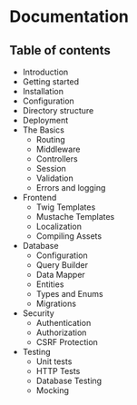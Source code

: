 # Documentation

## Table of contents

* Introduction
* Getting started
 * Installation
 * Configuration
 * Directory structure
 * Deployment
* The Basics
  * Routing
  * Middleware
  * Controllers
  * Session
  * Validation
  * Errors and logging
* Frontend
  * Twig Templates
  * Mustache Templates
  * Localization
  * Compiling Assets
* Database
  * Configuration
  * Query Builder
  * Data Mapper
  * Entities
  * Types and Enums
  * Migrations
* Security
  * Authentication
  * Authorization
  * CSRF Protection
* Testing
  * Unit tests
  * HTTP Tests
  * Database Testing
  * Mocking